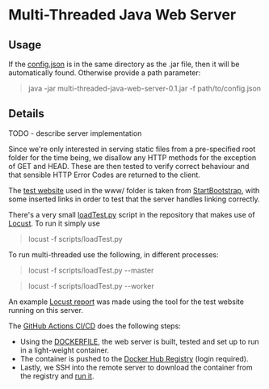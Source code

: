 
# Multi-Threaded Java Web Server

## Usage

If the [config.json](config.json) is in the same directory as the .jar file, then it will be automatically found. Otherwise provide a path parameter:

> java -jar multi-threaded-java-web-server-0.1.jar -f path/to/config.json

## Details

TODO - describe server implementation

Since we're only interested in serving static files from a pre-specified root folder for the time being, we disallow any HTTP methods for the exception of GET and HEAD. These are then tested to verify correct behaviour and that sensible HTTP Error Codes are returned to the client.

The [test website](http://65.21.145.57/) used in the www/ folder is taken from [StartBootstrap](https://github.com/StartBootstrap/startbootstrap-landing-page/tree/master), with some inserted links in order to test that the server handles linking correctly.

There's a very small [loadTest.py](scripts/loadTest.py) script in the repository that makes use of [Locust](https://locust.io/). To run it simply use

> locust -f scripts/loadTest.py 

To run multi-threaded use the following, in different processes:

> locust -f scripts/loadTest.py --master

> locust -f scripts/loadTest.py --worker

An example [Locust report](http://65.21.145.57/report/) was made using the tool for the test website running on this server.

The [GitHub Actions CI/CD](.github/workflows/build-and-deploy.yml) does the following steps:

- Using the [DOCKERFILE](DOCKERFILE), the web server is built, tested and set up to run in a light-weight container. 
- The container is pushed to the [Docker Hub Registry](https://hub.docker.com/repository/docker/pragmaticfox/multi-threaded-java-web-server) (login required).
- Lastly, we SSH into the remote server to download the container from the registry and [run it](http://65.21.145.57/).
